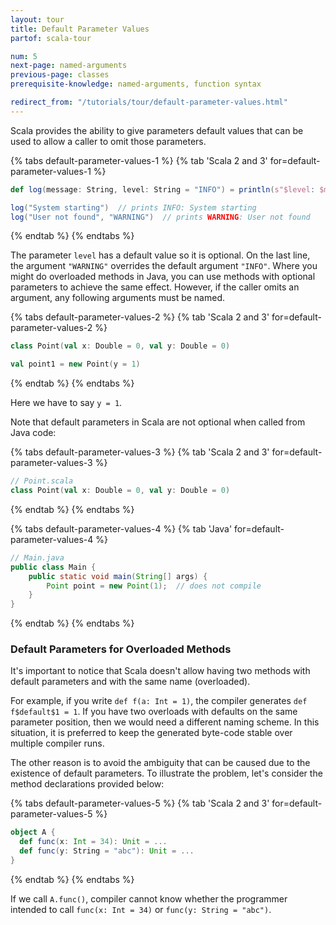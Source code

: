 ```yaml
---
layout: tour
title: Default Parameter Values
partof: scala-tour

num: 5
next-page: named-arguments
previous-page: classes
prerequisite-knowledge: named-arguments, function syntax

redirect_from: "/tutorials/tour/default-parameter-values.html"
---
```


Scala provides the ability to give parameters default values that can be used to allow a caller to omit those parameters.

{% tabs default-parameter-values-1 %}
{% tab 'Scala 2 and 3' for=default-parameter-values-1 %}
```scala mdoc
def log(message: String, level: String = "INFO") = println(s"$level: $message")

log("System starting")  // prints INFO: System starting
log("User not found", "WARNING")  // prints WARNING: User not found
```
{% endtab %}
{% endtabs %}


The parameter `level` has a default value so it is optional. On the last line, the argument `"WARNING"` overrides the default argument `"INFO"`. Where you might do overloaded methods in Java, you can use methods with optional parameters to achieve the same effect. However, if the caller omits an argument, any following arguments must be named.

{% tabs default-parameter-values-2 %}
{% tab 'Scala 2 and 3' for=default-parameter-values-2 %}
```scala mdoc
class Point(val x: Double = 0, val y: Double = 0)

val point1 = new Point(y = 1)
```
{% endtab %}
{% endtabs %}

Here we have to say `y = 1`.

Note that default parameters in Scala are not optional when called from Java code:

{% tabs default-parameter-values-3 %}
{% tab 'Scala 2 and 3' for=default-parameter-values-3 %}
```scala mdoc:reset
// Point.scala
class Point(val x: Double = 0, val y: Double = 0)
```
{% endtab %}
{% endtabs %}

{% tabs default-parameter-values-4 %}
{% tab 'Java' for=default-parameter-values-4 %}
```java
// Main.java
public class Main {
    public static void main(String[] args) {
        Point point = new Point(1);  // does not compile
    }
}
```
{% endtab %}
{% endtabs %}

### Default Parameters for Overloaded Methods

It's important to notice that Scala doesn't allow having two methods with default parameters and with the same name (overloaded).

For example, if you write `def f(a: Int = 1)`, the compiler generates `def f$default$1 = 1`. If you have two overloads with defaults on the same parameter position, then we would need a different naming scheme. In this situation, it is preferred to keep the generated byte-code stable over multiple compiler runs.

The other reason is to avoid the ambiguity that can be caused due to the existence of default parameters. To illustrate the problem, let's consider the method declarations provided below:

{% tabs default-parameter-values-5 %}
{% tab 'Scala 2 and 3' for=default-parameter-values-5 %}
```scala 
object A {
  def func(x: Int = 34): Unit = ...
  def func(y: String = "abc"): Unit = ...
}
```
{% endtab %}
{% endtabs %}

If we call `A.func()`, compiler cannot know whether the programmer intended to call `func(x: Int = 34)` or `func(y: String = "abc")`.
